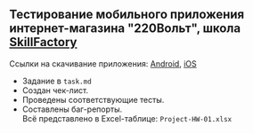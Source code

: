 ## Тестирование мобильного приложения интернет-магазина "220Вольт", школа [SkillFactory](https://skillfactory.ru/)
Ссылки на скачивание приложения: [Android](https://play.google.com/store/apps/details?id=com.work220volt), [iOS](https://apps.apple.com/ru/app/%D0%B3%D0%B5%D0%BD%D0%B2%D0%BE%D0%BB%D1%8C%D1%82-%D1%80%D1%83/id1186919482)

- Задание в `task.md`
- Создан чек-лист.
- Проведены соответствующие тесты. 
- Составлены баг-репорты.\
  Всё представлено в Excel-таблице: `Project-HW-01.xlsx`  
